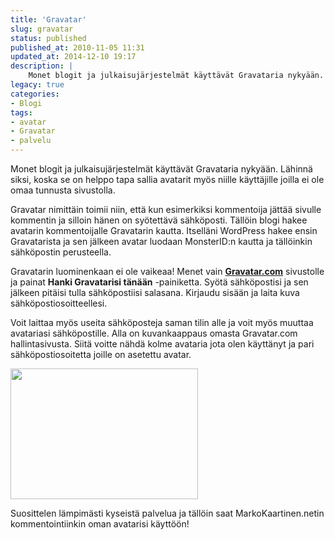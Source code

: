 ```yaml
---
title: 'Gravatar'
slug: gravatar
status: published
published_at: 2010-11-05 11:31
updated_at: 2014-12-10 19:17
description: |
    Monet blogit ja julkaisujärjestelmät käyttävät Gravataria nykyään. Lähinnä siksi, koska se on helppo tapa sallia avatarit myös niille käyttäjille joilla ei ole omaa tunnusta sivustolla. Gravatar nimittäin toimii niin, että kun esimerkiksi kommentoija jättää sivulle kommentin ja silloin hänen on syötettävä sähköposti. Tällöin blogi hakee avatarin kommentoijalle Gravatarin kautta. Itselläni WordPress hakee ensin Gravatarista ja… Jatka lukemista Gravatar
legacy: true
categories:
- Blogi
tags:
- avatar
- Gravatar
- palvelu
---
```


<p>Monet blogit ja julkaisujärjestelmät käyttävät Gravataria nykyään. Lähinnä siksi, koska se on helppo tapa sallia avatarit myös niille käyttäjille joilla ei ole omaa tunnusta sivustolla.</p>
<p>Gravatar nimittäin toimii niin, että kun esimerkiksi kommentoija jättää sivulle kommentin ja silloin hänen on syötettävä sähköposti. Tällöin blogi hakee avatarin kommentoijalle Gravatarin kautta. Itselläni WordPress hakee ensin Gravatarista ja sen jälkeen avatar luodaan MonsterID:n kautta ja tällöinkin sähköpostin perusteella.</p>
<p>Gravatarin luominenkaan ei ole vaikeaa! Menet vain <a href="http://fi.gravatar.com/" target="_blank"><strong>Gravatar.com</strong></a> sivustolle ja painat <strong>Hanki Gravatarisi tänään</strong> -painiketta. Syötä sähköpostisi ja sen jälkeen pitäisi tulla sähköpostiisi salasana. Kirjaudu sisään ja laita kuva sähköpostiosoitteellesi.</p>
<p>Voit laittaa myös useita sähköposteja saman tilin alle ja voit myös muuttaa avatariasi sähköpostille. Alla on kuvankaappaus omasta Gravatar.com hallintasivusta. Siitä voitte nähdä kolme avataria jota olen käyttänyt ja pari sähköpostiosoitetta joille on asetettu avatar.</p>
<p><a href="https://cdn.markokaartinen.net/uploads/2010/11/gravatar.png"><img loading="lazy" decoding="async" class="alignnone size-medium wp-image-1454" title="gravatar" src="https://cdn.markokaartinen.net/uploads/2010/11/gravatar-300x209.png" alt="" width="300" height="209" /></a></p>
<p>Suosittelen lämpimästi kyseistä palvelua ja tällöin saat MarkoKaartinen.netin kommentointiinkin oman avatarisi käyttöön!</p>